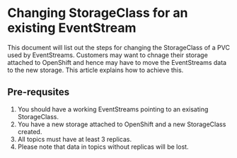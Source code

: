 # Changing StorageClass for an existing EventStream

This document will list out the steps for changing the StorageClass of a PVC used by EventStreams. Customers may want to chnage their storage attached to OpenShift and hence may have to move the EventStreams data to the new storage. This article explains how to achieve this. 

## Pre-requsites
1. You should have a working EventStreams pointing to an exisating StorageClass. 
2. You have a new storage attached to OpenShift and a new StorageClass created.
3. All topics must have at least 3 replicas. 
4. Please note that data in topics without replicas will be lost.

